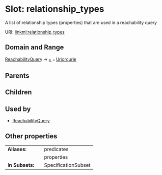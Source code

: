 
# Slot: relationship_types

A list of relationship types (properties) that are used in a reachability query

URI: [linkml:relationship_types](https://w3id.org/linkml/relationship_types)


## Domain and Range

[ReachabilityQuery](ReachabilityQuery.md) &#8594;  <sub>0..\*</sub> [Uriorcurie](types/Uriorcurie.md)

## Parents


## Children


## Used by

 * [ReachabilityQuery](ReachabilityQuery.md)

## Other properties

|  |  |  |
| --- | --- | --- |
| **Aliases:** | | predicates |
|  | | properties |
| **In Subsets:** | | SpecificationSubset |